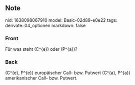 ## Note
nid: 1638098067910
model: Basic-02d89-e0e22
tags: derivate::04_optionen
markdown: false

### Front
Für was steht \(C^{e}\) oder \(P^{a}\)?

### Back
\(C^{e}, P^{e}\) europäischer Call- bzw. Putwert \(C^{a}, P^{a}\) amerikanischer Call- bzw. Putwert.
